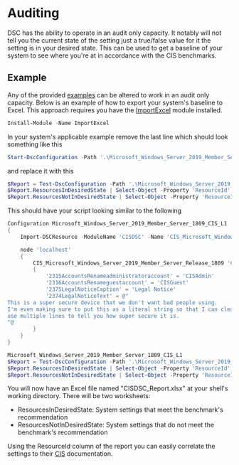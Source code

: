 # Auditing
DSC has the ability to operate in an audit only capacity. It notably will not tell you the current state of the setting just a true/false value for it the setting is in your desired state.
This can be used to get a baseline of your system to see where you're at in accordance with the CIS benchmarks.

## Example
Any of the provided [examples](/src/CISDSC/Examples) can be altered to work in an audit only capacity. Below is an example of how to export your system's baseline to Excel. This approach requires you have the [ImportExcel](https://www.powershellgallery.com/packages/ImportExcel) module installed.

```powershell
Install-Module -Name ImportExcel
```

In your system's applicable example remove the last line which should look something like this
```powershell
Start-DscConfiguration -Path '.\Microsoft_Windows_Server_2019_Member_Server_1809_CIS_L1' -Verbose -Wait
```

and replace it with this
```powershell
$Report = Test-DscConfiguration -Path '.\Microsoft_Windows_Server_2019_Member_Server_1809_CIS_L1' -Verbose
$Report.ResourcesInDesiredState | Select-Object -Property 'ResourceId','InDesiredState' | Export-Excel -Path '.\CISDSC_Report.xlsx' -WorksheetName 'ResourcesInDesiredState'
$Report.ResourcesNotInDesiredState | Select-Object -Property 'ResourceId','InDesiredState' | Export-Excel -Path '.\CISDSC_Report.xlsx' -WorksheetName 'ResourcesNotInDesiredState'
```

This should have your script looking similar to the following
```powershell
Configuration Microsoft_Windows_Server_2019_Member_Server_1809_CIS_L1
{
    Import-DSCResource -ModuleName 'CISDSC' -Name 'CIS_Microsoft_Windows_Server_2019_Member_Server_Release_1809'

    node 'localhost'
    {
        CIS_Microsoft_Windows_Server_2019_Member_Server_Release_1809 'CIS Benchmarks'
        {
            '2315AccountsRenameadministratoraccount' = 'CISAdmin'
            '2316AccountsRenameguestaccount' = 'CISGuest'
            '2375LegalNoticeCaption' = 'Legal Notice'
            '2374LegalNoticeText' = @"
This is a super secure device that we don't want bad people using.
I'm even making sure to put this as a literal string so that I can cleanly
use multiple lines to tell you how super secure it is.
"@
        }
    }
}

Microsoft_Windows_Server_2019_Member_Server_1809_CIS_L1
$Report = Test-DscConfiguration -Path '.\Microsoft_Windows_Server_2019_Member_Server_1809_CIS_L1' -Verbose
$Report.ResourcesInDesiredState | Select-Object -Property 'ResourceId','InDesiredState' | Export-Excel -Path '.\CISDSC_Report.xlsx' -WorksheetName 'ResourcesInDesiredState'
$Report.ResourcesNotInDesiredState | Select-Object -Property 'ResourceId','InDesiredState' | Export-Excel -Path '.\CISDSC_Report.xlsx' -WorksheetName 'ResourcesNotInDesiredState'
```

You will now have an Excel file named "CISDSC_Report.xlsx" at your shell's working directory. There will be two worksheets:
- ResourcesInDesiredState: System settings that meet the benchmark's recommendation
- ResourcesNotInDesiredState: System settings that do not meet the benchmark's recommendation

Using the ResourceId column of the report you can easily correlate the settings to their [CIS](./cis.md) documentation.